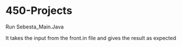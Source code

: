 450-Projects
============
Run Sebesta_Main.Java

It takes the input from the front.in file and gives the result as expected
